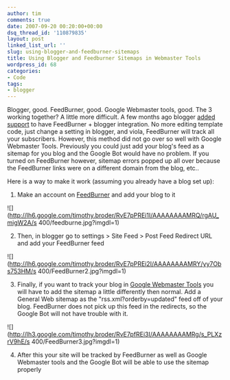 ```yaml
---
author: tim
comments: true
date: 2007-09-20 00:20:00+00:00
dsq_thread_id: '110879835'
layout: post
linked_list_url: ''
slug: using-blogger-and-feedburner-sitemaps
title: Using Blogger and Feedburner Sitemaps in Webmaster Tools
wordpress_id: 68
categories:
- Code
tags:
- blogger
---
```


Blogger, good. FeedBurner, good. Google Webmaster tools, good. The 3 working
together? A little more difficult. A few months ago blogger [added
support](http://buzz.blogger.com/2007/07/attention-FeedBurner-fans.html) to
have FeedBurner + blogger integration. No more editing template code, just
change a setting in blogger, and viola, FeedBurner will track all your
subscribers. However, this method did not go over so well with Google
Webmaster Tools. Previously you could just add your blog's feed as a sitemap
for you blog and the Google Bot would have no problem. If you turned on
FeedBurner however, sitemap errors popped up all over because the FeedBurner
links were on a different domain from the blog, etc..  
  
Here is a way to make it work (assuming you already have a blog set up):  
  

  1. Make an account on [FeedBurner](http://www.FeedBurner.com/fb/a/home) and add your blog to it  
  
![](http://lh6.google.com/timothy.broder/RvE7pPREi1I/AAAAAAAAMRQ/rgAU_migW2A/s
400/feedburne.jpg?imgdl=1)  
  

  2. Then, in blogger go to settings > Site Feed > Post Feed Redirect URL and add your FeedBurner feed  
  
![](http://lh6.google.com/timothy.broder/RvE7pPREi2I/AAAAAAAAMRY/yy7Obs753HM/s
400/FeedBurner2.jpg?imgdl=1)  
  

  3. Finally, if you want to track your blog in [Google Webmaster Tools](www.google.com/webmasters/sitemaps/) you will have to add the sitemap a little differently then normal. Add a General Web sitemap as the "rss.xml?orderby=updated" feed off of your blog. FeedBurner does not pick up this feed in the redirects, so the Google Bot will not have trouble with it.  
  
![](http://lh3.google.com/timothy.broder/RvE7pfREi3I/AAAAAAAAMRg/s_PLXzrV9hE/s
400/FeedBurner3.jpg?imgdl=1)  
  

  4. After this your site will be tracked by FeedBurner as well as Google Webmaster tools and the Google Bot will be able to use the sitemap properly  
  

